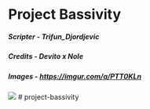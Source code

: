 # Project Bassivity

##### Scripter - Trifun_Djordjevic
##### Credits - Devito x Nole
##### Images - https://imgur.com/a/PTT0KLn

<img src="https://i.imgur.com/eRzi2Jg.png">
# project-bassivity
